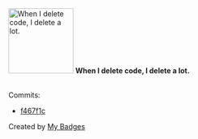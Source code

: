 <img src="https://github.com/my-badges/my-badges/blob/master/src/all-badges/mass-delete-commit/mass-delete-commit-10k.png?raw=true" alt="When I delete code, I delete a lot." title="When I delete code, I delete a lot." width="128">
<strong>When I delete code, I delete a lot.</strong>
<br><br>

Commits:

- <a href="https://github.com/andrewjswan/MediaPortal-1/commit/f467f1c18640791dad7228db18ee56088fac8a26">f467f1c</a>


Created by <a href="https://github.com/my-badges/my-badges">My Badges</a>